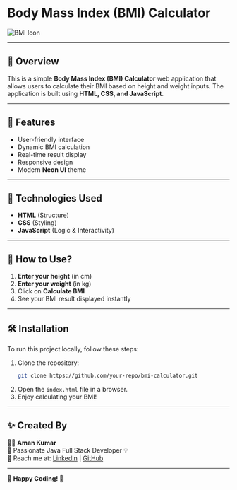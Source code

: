
# Body Mass Index (BMI) Calculator

![BMI Icon](https://cdn-icons-png.flaticon.com/512/2921/2921822.png)

---

## 📌 Overview
This is a simple **Body Mass Index (BMI) Calculator** web application that allows users to calculate their BMI based on height and weight inputs. The application is built using **HTML, CSS, and JavaScript**.

---

## 🚀 Features
- User-friendly interface
- Dynamic BMI calculation
- Real-time result display
- Responsive design
- Modern **Neon UI** theme

---

## 📂 Technologies Used
- **HTML** (Structure)
- **CSS** (Styling)
- **JavaScript** (Logic & Interactivity)

---

## 🎯 How to Use?
1. **Enter your height** (in cm)
2. **Enter your weight** (in kg)
3. Click on **Calculate BMI**
4. See your BMI result displayed instantly

---

## 🛠️ Installation
To run this project locally, follow these steps:

1. Clone the repository:
   ```sh
   git clone https://github.com/your-repo/bmi-calculator.git
   ```
2. Open the `index.html` file in a browser.
3. Enjoy calculating your BMI!

---

## ✨ Created By

👨‍💻 **Aman Kumar**  
🚀 Passionate Java Full Stack Developer 💡  
📧 Reach me at: [LinkedIn](https://www.linkedin.com/in/your-profile) | [GitHub](https://github.com/your-profile)  

---

🔗 **Happy Coding! 🚀**

